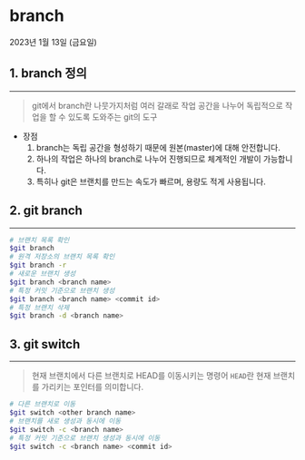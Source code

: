 # branch
2023년 1월 13일 (금요일)
## 1. branch 정의
---
> git에서 branch란 나뭇가지처럼 여러 갈래로 작업 공간을 나누어 독립적으로 작업을 할 수 있도록 도와주는 git의 도구

- 장점
  1. branch는 독립 공간을 형성하기 때문에 원본(master)에 대해 안전합니다.
  2. 하나의 작업은 하나의 branch로 나누어 진행되므로 체계적인 개발이 가능합니다.
  3. 특히나 git은 브랜치를 만드는 속도가 빠르며, 용량도 적게 사용됩니다.

## 2. git branch
---
```bash
# 브랜치 목록 확인
$git branch
# 원격 저장소의 브랜치 목록 확인
$git branch -r
# 새로운 브랜치 생성
$git branch <branch name>
# 특정 커밋 기준으로 브랜치 생성
$git branch <branch name> <commit id>
# 특정 브랜치 삭제
$git branch -d <branch name> 
```
## 3. git switch
---
> 현재 브랜치에서 다른 브랜치로 HEAD를 이동시키는 명령어
> ```HEAD```란 현재 브랜치를 가리키는 포인터를 의미합니다.

```bash
# 다른 브랜치로 이동
$git switch <other branch name>
# 브랜치를 새로 생성과 동시에 이동
$git switch -c <branch name>
# 특정 커밋 기준으로 브랜치 생성과 동시에 이동
$git switch -c <branch name> <commit id>
```